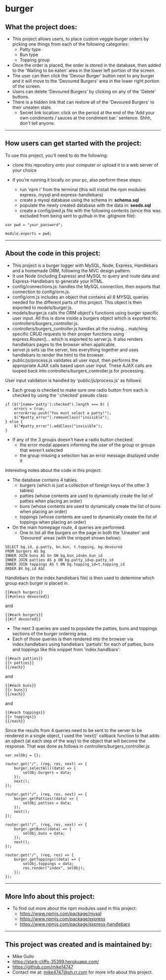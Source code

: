 # burger

## What the project does:

* This project allows users, to place custom veggie burger orders by picking one things from each of the following categories:
  * Patty type
  * Bun type
  * Topping group
* Once the order is placed, the order is stored in the database, then added to the 'Waiting to be eaten' area in the lower left portion of the screen.
* The user can then click the 'Devour Burger' button next to any burger and it will move to the 'Devoured Burgers' area in the lower right portion of the screen.
* Users can delete 'Devoured Burgers' by clicking on any of the 'Delete' buttons.
* There is a hidden link that can restore all of the 'Devoured Burgers' to their uneaten state.
  * Secret link location: click on the period at the end of the 'Add your own condiments / sauces at the condiment bar.' sentence. Shhh, don't tell anyone.

---

## How users can get started with the project:

To use this project, you'll need to do the following:

* clone this repository onto your computer or upload it to a web server of your choice

* if you're running it locally on your pc, also perform these steps:

    * run 'npm i' from the terminal (this will install the npm modules: express, mysql and express-handlebars)
    * create a mysql database using the schema in: **schema.sql**
    * populate the newly created database with the data in: **seeds.sql**
    * create a config/pwd.js file with the following contents (since this was excluded from being sent to guthub in the .gitignore file):

```
var pwd = "your_password";

module.exports = pwd;
```

---

## About the code in this project:

*  This project is a burger logger with MySQL, Node, Express, Handlebars and a homemade ORM, following the MVC design pattern.
*  It use Node (including Express) and MySQL to query and route data and Express-Handlebars to generate your HTML.
  * config/connections.js: handles the MySQL connection, then exports that connection to config/orm.js.
  * config/orm.js includes an object that contains all 8 MYSQL queries needed for the different parts of this project. This object is then exported to models/burger.js.
  * models/burger.js calls the ORM object's functions using burger specific user input. All this is done inside a burgers object which is exported to: controllers/burgers_controller.js.
  * controllers/burgers_controller.js handles all the routing... matching specific CRUD requests to their proper functions using express.Router()... which is exported to server.js. It also renders handlebars pages to the browser when applicable.
  * server.js sets up the server, ties everything together and uses handlebars to render the html to the browser.
  * public/js/process.js validates all user input, then performs the appropriate AJAX calls based upon user input. These AJAX calls are looped back into controllers/burgers_controller.js for processing.

User input validation is handled by 'public/js/process.js' as follows:
* Each group is checked to make sure one radio button from each is checked by using the ':checked' pseudo class:
```
if ($("[name='patty']:checked").length === 0) {
    errors = true;
    errorArray.push("You must select a patty!");
    $("#patty_error").removeClass("invisible");
} else {
    $("#patty_error").addClass("invisible");
}
```
* If any of the 3 groups doesn't have a radio button checked:
  * the error modal appears informing the user of the group or groups that weren't selected
  * the group missing a selection has an error message displayed under it

Interesting notes about the code in this project:
* The database contains 4 tables.
  * burgers (which is just a collection of foreign keys of the other 3 tables)
  * patties (whose contents are used to dynamically create the list of patties when placing an order)
  * buns (whose contents are used to dynamically create the list of buns when placing an order)
  * toppings (whose contents are used to dynamically create the list of toppings when placing an order)
* On the main homepage route, 4 queries are performed.
  * One to list all the burgers on the page in both the 'Uneaten' and 'Devoured' areas (with the snippet shown below):

```
SELECT bg.id, p.patty, bn.bun, t.topping, bg.devoured 
FROM burgers AS bg 
INNER JOIN buns AS bn ON bg.bun_id=bn.bun_id 
INNER JOIN patties AS p ON bg.patty_id=p.patty_id 
INNER JOIN toppings AS t ON bg.topping_id=t.topping_id 
ORDER BY bg.id ASC
```

Handlebars (in the index.handlebars file) is then used to determine which group each burger is placed in.
```
{{#each burgers}}
{{#unless devoured}}
```
and
```
{{#each burgers}}
{{#if devoured}}
```
  * The next 3 queries are used to populate the patties, buns and toppings sections of the burger ordering area.
  * Each of those queries is then rendered into the browser via index.handlebars using handlebars 'partials' for each of patties, buns and toppings like this snippet from 'index.handlbars':
```
{{#each patties}}
{{> patties}}
{{/each}}
```
and
```
{{#each buns}}
{{> buns}}
{{/each}}
```
and
```
{{#each toppings}}
{{> toppings}}
{{/each}}
```

Since the results from 4 queries need to be sent to the server to be rendered in a single object, I used the 'next()' callback function to that adds an ojbect (at each step of the way) to the object that will become the response. That was done as follows in controllers/burgers_controller.js:

```
var selObj = {};

router.get("/", (req, res, next) => {
    burger.selectAll((data) => {
        selObj.burgers = data;
    });
    next();
});

router.get("/", (req, res, next) => {
    burger.getPatties((data) => {
        selObj.patties = data;
    });
    next();
});

router.get("/", (req, res, next) => {
    burger.getBuns((data) => {
        selObj.buns = data;
    });
    next();
});

router.get("/", (req, res) => {
    burger.getToppings((data) => {
        selObj.toppings = data;
        res.render("index", selObj);
    });
});
```
---

## More Info about this project:

* To find out more about the npm modules used in this project:
  * https://www.npmjs.com/package/mysql
  * https://www.npmjs.com/package/express
  * https://www.npmjs.com/package/express-handlebars

---

## This project was created and is maintained by:

* Mike Gullo
* https://stark-cliffs-35399.herokuapp.com/
* https://github.com/mike14747
* Contact me at: mike4747@oh.rr.com for more info about this project.